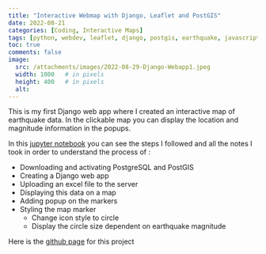 ```yaml
---
title: "Interactive Webmap with Django, Leaflet and PostGIS"
date: 2022-08-21
categories: [Coding, Interactive Maps]
tags: [python, webdev, leaflet, django, postgis, earthquake, javascript] # TAG names should always be lowercase
toc: true
comments: false
image:
  src: /attachments/images/2022-08-29-Django-Webapp1.jpeg
  width: 1000   # in pixels
  height: 400   # in pixels
  alt: 
---
```


This is my first Django web app where I created an interactive map of earthquake data. In the clickable map you can display the location and magnitude information in the popups.

In this [jupyter notebook](https://github.com/natarslan/Simple-Django-App-With-Leaflet-/blob/main/SimpleDjangoApp-Github.ipynb) you can see the steps I followed and all the notes I took in order to understand the process of :

- Downloading and activating PostgreSQL and PostGIS
- Creating a Django web app
- Uploading an excel file to the server
- Displaying this data on a map
- Adding popup on the markers
- Styling the map marker
	- Change icon style to circle
	- Display the circle size dependent on earthquake magnitude

Here is the [github page](https://github.com/natarslan/Simple-Django-App-With-Leaflet-/blob/main/README.md) for this project
